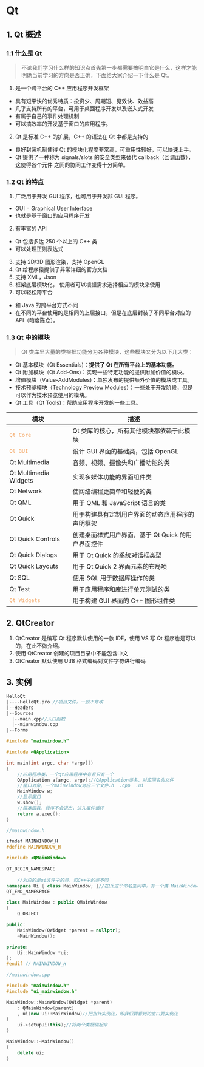 # Qt

## 1.  Qt 概述

### 1.1  什么是 Qt

>不论我们学习什么样的知识点首先第一步都需要搞明白它是什么，这样才能明确当前学习的方向是否正确，下面给大家介绍一下什么是 Qt。

1. 是一个跨平台的 C++ 应用程序开发框架

- 具有短平快的优秀特质：投资少、周期短、见效快、效益高
- 几乎支持所有的平台，可用于桌面程序开发以及嵌入式开发
- 有属于自己的事件处理机制
- 可以搞效率的开发基于窗口的应用程序。

2. Qt 是标准 C++ 的扩展，C++ 的语法在 Qt 中都是支持的

- 良好封装机制使得 Qt 的模块化程度非常高，可重用性较好，可以快速上手。
- Qt 提供了一种称为 signals/slots 的安全类型来替代 callback（回调函数），这使得各个元件 之间的协同工作变得十分简单。

### 1.2  Qt 的特点

1. 广泛用于开发 GUI 程序，也可用于开发非 GUI 程序。

- GUI = Graphical User Interface
- 也就是基于窗口的应用程序开发

2. 有丰富的 API

- Qt 包括多达 250 个以上的 C++ 类
- 可以处理正则表达式

3. 支持 2D/3D 图形渲染，支持 OpenGL
4. Qt 给程序猿提供了非常详细的官方文档
5. 支持 XML，Json
6. 框架底层模块化， 使用者可以根据需求选择相应的模块来使用
7. 可以轻松跨平台

- 和 Java 的跨平台方式不同
- 在不同的平台使用的是相同的上层接口，但是在底层封装了不同平台对应的 API（暗度陈仓）。

### 1.3 Qt 中的模块

>Qt 类库里大量的类根据功能分为各种模块，这些模块又分为以下几大类：

- Qt 基本模块（Qt Essentials)：**提供了 Qt 在所有平台上的基本功能。**
- Qt 附加模块（Qt Add-Ons)：实现一些特定功能的提供附加价值的模块。
- 增值模块（Value-AddModules)：单独发布的提供额外价值的模块或工具。
- 技术预览模块（Technology Preview Modules）：一些处于开发阶段，但是可以作为技术预览使用的模块。
- Qt 工具（Qt Tools)：帮助应用程序开发的一些工具。

<All Modules>

| 模块                                         | 描述                                               |
| -------------------------------------------- | -------------------------------------------------- |
| <font color = SandyBrown>`Qt Core`</font>    | Qt 类库的核心，所有其他模块都依赖于此模块          |
| <font color = SandyBrown>`Qt GUI`</font>     | 设计 GUI 界面的基础类，包括 OpenGL                 |
| Qt Multimedia                                | 音频、视频、摄像头和广播功能的类                   |
| Qt Multimedia Widgets                        | 实现多媒体功能的界面组件类                         |
| Qt Network                                   | 使网络编程更简单和轻便的类                         |
| Qt QML                                       | 用于 QML 和 JavaScript 语言的类                    |
| Qt Quick                                     | 用于构建具有定制用户界面的动态应用程序的声明框架   |
| Qt Quick Controls                            | 创建桌面样式用户界面，基于 Qt Quick 的用户界面控件 |
| Qt Quick Dialogs                             | 用于 Qt Quick 的系统对话框类型                     |
| Qt Quick Layouts                             | 用于 Qt Quick 2 界面元素的布局项                   |
| Qt SQL                                       | 使用 SQL 用于数据库操作的类                        |
| Qt Test                                      | 用于应用程序和库进行单元测试的类                   |
| <font color = SandyBrown>`Qt Widgets`</font> | 用于构建 GUI 界面的 C++ 图形组件类                 |

## 2.  QtCreator

1. QtCreator 是编写 Qt 程序默认使用的一款 IDE，使用 VS 写 Qt 程序也是可以的，在此不做介绍。
2. 使用 QtCreator 创建的项目目录中不能包含中文
3. QtCreator 默认使用 Utf8 格式编码对文件字符进行编码

## 3.  实例

```cpp
HelloQt
|----HelloQt.pro //项目文件，一般不修改
|--Headers
|--Sources
  |--main.cpp//入口函数
  |--mianwindow.cpp
|--Forms
```

```cpp
#include "mainwindow.h"

#include <QApplication>

int main(int argc, char *argv[])
{
    //应用程序类，一个qt应用程序中有且只有一个
    QApplication a(argc, argv);//QApplication类名，对应同名头文件
    //窗口对象，一个mainwindow对应三个文件.h  .cpp  .ui
    MainWindow w;
    //显示窗口
    w.show();
    //阻塞函数，程序不会退出，进入事件循环
    return a.exec();
}
```

```cpp
//mainwindow.h 

ifndef MAINWINDOW_H
#define MAINWINDOW_H

#include <QMainWindow>

QT_BEGIN_NAMESPACE
    
    //对应的是ui文件中的类，和C++中的类不同
namespace Ui { class MainWindow; }//在Ui这个命名空间中，有一个类 MainWindow
QT_END_NAMESPACE

class MainWindow : public QMainWindow
{
    Q_OBJECT

public:
    MainWindow(QWidget *parent = nullptr);
    ~MainWindow();

private:
    Ui::MainWindow *ui;
};
#endif // MAINWINDOW_H

```

```cpp
//mainwindow.cpp

#include "mainwindow.h"
#include "ui_mainwindow.h"

MainWindow::MainWindow(QWidget *parent)
    : QMainWindow(parent)
    , ui(new Ui::MainWindow)//把指针实例化，即我们要看到的窗口要实例化
{
    ui->setupUi(this);//将两个类捆绑起来
}

MainWindow::~MainWindow()
{
    delete ui;
}
```

